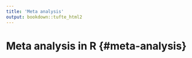 ```yaml
---
title: 'Meta analysis'
output: bookdown::tufte_html2
---
```






# Meta analysis in R {#meta-analysis}
